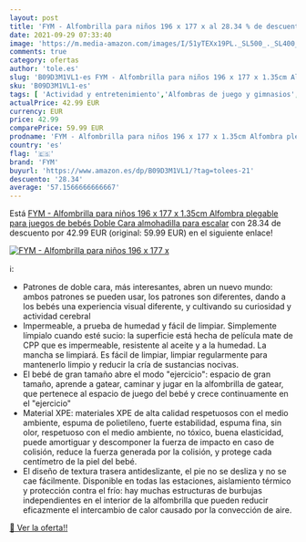 ```yaml
---
layout: post
title: 'FYM - Alfombrilla para niños 196 x 177 x al 28.34 % de descuento'
date: 2021-09-29 07:33:40
image: 'https://m.media-amazon.com/images/I/51yTEXx19PL._SL500_._SL400_.jpg'
comments: true
category: ofertas
author: 'tole.es'
slug: 'B09D3M1VL1-es FYM - Alfombrilla para niños 196 x 177 x 1.35cm Alfombra...'
sku: 'B09D3M1VL1-es'
tags: [ 'Actividad y entretenimiento','Alfombras de juego y gimnasios','Bebé','bebés','fym', ]
actualPrice: 42.99 EUR
currency: EUR
price: 42.99
comparePrice: 59.99 EUR
prodname: 'FYM - Alfombrilla para niños 196 x 177 x 1.35cm Alfombra plegable para juegos de bebés Doble Cara almohadilla para escalar'
country: 'es'
flag: '🇪🇸'
brand: 'FYM'
buyurl: 'https://www.amazon.es/dp/B09D3M1VL1/?tag=tolees-21'
descuento: '28.34'
average: '57.1566666666667'
---
```


Está [FYM - Alfombrilla para niños 196 x 177 x 1.35cm Alfombra plegable para juegos de bebés Doble Cara almohadilla para escalar](https://www.amazon.es/dp/B09D3M1VL1/?tag=tolees-21) con 28.34 de descuento por 42.99 EUR (original: 59.99 EUR) en el siguiente enlace!

[![FYM - Alfombrilla para niños 196 x 177 x](https://m.media-amazon.com/images/I/51yTEXx19PL._SL500_._SL400_.jpg)](https://www.amazon.es/dp/B09D3M1VL1/?tag=tolees-21)

ℹ️:

- Patrones de doble cara, más interesantes, abren un nuevo mundo: ambos patrones se pueden usar, los patrones son diferentes, dando a los bebés una experiencia visual diferente, y cultivando su curiosidad y actividad cerebral
- Impermeable, a prueba de humedad y fácil de limpiar. Simplemente límpialo cuando esté sucio: la superficie está hecha de película mate de CPP que es impermeable, resistente al aceite y a la humedad. La mancha se limpiará. Es fácil de limpiar, limpiar regularmente para mantenerlo limpio y reducir la cría de sustancias nocivas.
- El bebé de gran tamaño abre el modo "ejercicio": espacio de gran tamaño, aprende a gatear, caminar y jugar en la alfombrilla de gatear, que pertenece al espacio de juego del bebé y crece continuamente en el "ejercicio"
- Material XPE: materiales XPE de alta calidad respetuosos con el medio ambiente, espuma de polietileno, fuerte estabilidad, espuma fina, sin olor, respetuoso con el medio ambiente, no tóxico, buena elasticidad, puede amortiguar y descomponer la fuerza de impacto en caso de colisión, reduce la fuerza generada por la colisión, y protege cada centímetro de la piel del bebé.
- El diseño de textura trasera antideslizante, el pie no se desliza y no se cae fácilmente. Disponible en todas las estaciones, aislamiento térmico y protección contra el frío: hay muchas estructuras de burbujas independientes en el interior de la alfombrilla que pueden reducir eficazmente el intercambio de calor causado por la convección de aire.

[🛒 Ver la oferta!!](https://www.amazon.es/dp/B09D3M1VL1/?tag=tolees-21)

